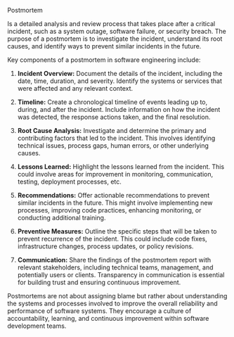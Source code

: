 Postmortem

Is a detailed analysis and review process that takes place after a critical incident, such as a system outage, software failure, or security breach. The purpose of a postmortem is to investigate the incident, understand its root causes, and identify ways to prevent similar incidents in the future.

Key components of a postmortem in software engineering include:

1. **Incident Overview:** Document the details of the incident, including the date, time, duration, and severity. Identify the systems or services that were affected and any relevant context.

2. **Timeline:** Create a chronological timeline of events leading up to, during, and after the incident. Include information on how the incident was detected, the response actions taken, and the final resolution.

3. **Root Cause Analysis:** Investigate and determine the primary and contributing factors that led to the incident. This involves identifying technical issues, process gaps, human errors, or other underlying causes.

4. **Lessons Learned:** Highlight the lessons learned from the incident. This could involve areas for improvement in monitoring, communication, testing, deployment processes, etc.

5. **Recommendations:** Offer actionable recommendations to prevent similar incidents in the future. This might involve implementing new processes, improving code practices, enhancing monitoring, or conducting additional training.

6. **Preventive Measures:** Outline the specific steps that will be taken to prevent recurrence of the incident. This could include code fixes, infrastructure changes, process updates, or policy revisions.

7. **Communication:** Share the findings of the postmortem report with relevant stakeholders, including technical teams, management, and potentially users or clients. Transparency in communication is essential for building trust and ensuring continuous improvement.


Postmortems are not about assigning blame but rather about understanding the systems and processes involved to improve the overall reliability and performance of software systems. They encourage a culture of accountability, learning, and continuous improvement within software development teams.
